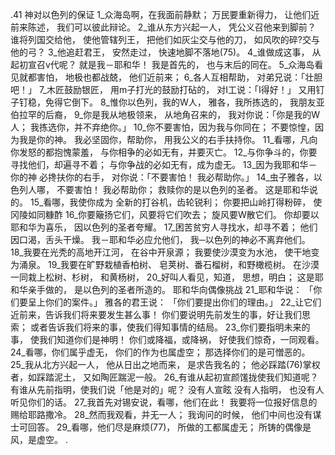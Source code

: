 .41 
神对以色列的保证 
1_众海岛啊，在我面前静默； 
万民要重新得力， 
让他们近前来陈述， 
我们可以彼此辩论。 
2_谁从东方兴起一人， 
凭公义召他来到脚前？ 
谁将列国交给他， 
使他管辖列王， 
把他们如灰尘交与他的刀， 
如风吹的碎?交与他的弓？ 
3_他追赶君王， 
安然走过， 
快速地脚不落地(75)。 
4_谁做成这事， 
从起初宣召v代呢？ 
就是我－耶和华！ 
我是首先的， 
也与末后的同在。 
5_众海岛看见就都害怕， 
地极也都战兢， 
他们近前来； 
6_各人互相帮助， 
对弟兄说：「壮胆吧！」 
7_木匠鼓励银匠， 
用m子打光的鼓励打砧的， 
对I工说：「I得好！」 
又用钉子钉稳，免得它倒下。 
8_惟你以色列，我的W人， 
雅各，我所拣选的， 
我朋友亚伯拉罕的后裔， 
9_你是我从地极领来， 
从地角召来的， 
我对你说：「你是我的W人； 
我拣选你，并不弃绝你。」 
10_你不要害怕，因为我与你同在； 
不要惊惶，因为我是你的神。 
我必坚固你，帮助你， 
用我公义的右手扶持你。 
11_看哪，凡向你发怒的都抱愧蒙羞， 
与你相争的必如无有，并要灭亡。 
12_与你争斗的，你要寻找他们，却遍寻不着； 
与你争战的必如无有，成为虚无。 
13_因为我耶和华－你的神 
必搀扶你的右手， 
对你说：「不要害怕！ 
我必帮助你。」 
14_虫子雅各，以色列人哪， 
不要害怕！ 
我必帮助你； 
救赎你的是以色列的圣者。 
这是耶和华说的。 
15_看哪，我使你成为 
全新的打谷机，齿轮锐利； 
你要把山岭打得粉碎， 
使冈陵如同糠酢 
16_你要簸扬它们，风要将它们吹去； 
旋风要W散它们。 
你却要以耶和华为喜乐， 
因以色列的圣者夸耀。 
17_困苦贫穷人寻找水，却寻不着； 
他们因口渴，舌头干燥。 
我－耶和华必应允他们， 
我─以色列的神必不离弃他们。 
18_我要在光秃的高地开江河， 
在谷中开泉源； 
我要使沙漠变为水池， 
使干地变为涌泉。 
19_我要在旷野栽植香柏树、 
皂荚树、番石榴树，和野橄榄树。 
在沙漠一同栽上松树、杉树， 
和黄杨树， 
20_好叫人看见，知道， 
思想，明白； 
这是耶和华亲手做的， 
是以色列的圣者所造的。 
耶和华向偶像挑战 
21_耶和华说： 
「你们要呈上你们的案件。」 
雅各的君王说： 
「你们要提出你们的理由。」 
22_让它们近前来，告诉我们将来要发生甚么事！ 
你们要说明先前发生的事，好让我们思索； 
或者告诉我们将来的事，使我们得知事情的结局。 
23_你们要指明未来的事， 
使我们知道你们是神明！ 
你们或降福，或降祸， 
好使我们惊奇，一同观看。 
24_看哪，你们属乎虚无， 
你们的作为也属虚空； 
那选择你们的是可憎恶的。 
25_我从北方兴起一人， 
他从日出之地而来， 
是求告我名的； 
他必踩踏(76)掌权者，如踩踏泥土， 
又如陶匠踹泥一般。 
26_有谁从起初宣颜馐拢使我们知道呢？ 
有谁从先前指明，使我们说「他是对的」呢？ 
没有人宣眩 
没有人指明， 
也没有人听见你们的话。 
27_我首先对锡安说，看哪，他们在此！ 
我要将一位报好信息的赐给耶路撒冷。 
28_然而我观看，并无一人； 
我询问的时候， 
他们中间也没有谋士可回答。 
29_看哪，他们尽是麻烦(77)， 
所做的工都属虚无； 
所铸的偶像是风，是虚空。 
.